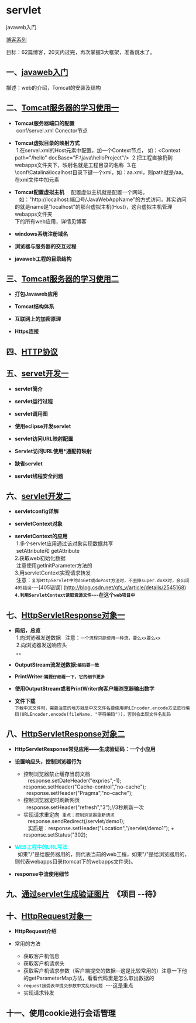 # servlet
javaweb入门

[博客系列](http://www.cnblogs.com/xdp-gacl/tag/JavaWeb%E5%AD%A6%E4%B9%A0%E6%80%BB%E7%BB%93/)<br>


目标：62篇博客，20天内过完，再次掌握3大框架，准备跳水了。

## 一、[javaweb入门](http://www.cnblogs.com/xdp-gacl/p/3729033.html)
描述：web的介绍，Tomcat的安装及结构


## 二、[Tomcat服务器的学习使用一](http://www.cnblogs.com/xdp-gacl/p/3734395.html)
* **Tomcat服务器端口的配置**<br>
  conf/servel.xml Conector节点
  
* **Tomcat虚拟目录的映射方式**<br>
  1.在servel.xml的Host元素中配置，加一个Context节点， 如：\<Context path="/hello" docBase="F:\java\helloProject"/\>
  2.把工程直接扔到webapps文件夹下，映射名就是工程目录的名称
  3.在\conf\Catalina\localhost目录下键一个xml，如：aa.xml，则path就是/aa。在xml文件中加元素<Context docBase="F:\JavaWebDemoProject" />
* **Tomcat配置虚拟主机**
  　配置虚似主机就是配置一个网站。<br>
    如："http://localhost:端口号/JavaWebAppName"的方式访问，其实访问的就是name是"localhost"的那台虚拟主机(Host)，这台虚拟主机管理webapps文件夹<br>下的所有web应用，详情见博客
    
* **windows系统注册域名**

* **浏览器与服务器的交互过程**

* **javaweb工程的目录结构**


## 三、[Tomcat服务器的学习使用二 ](http://www.cnblogs.com/xdp-gacl/p/3744053.html)

* **打包Javaweb应用**
  
* **Tomcat结构体系**

* **互联网上的加密原理**

* **Https连接**

## 四、[HTTP协议](http://www.cnblogs.com/xdp-gacl/p/3751277.html)

## 五、[servet开发一](http://www.cnblogs.com/xdp-gacl/p/3760336.html)

* **servlet简介**

* **servlet运行过程**

* **servlet调用图**

* **使用eclipse开发servlet**

* **servlet访问URL映射配置**

* **Servlet访问URL使用*通配符映射**

* **缺省servlet** 

* **servlet线程安全问题**

## 六、[servlet开发二](http://www.cnblogs.com/xdp-gacl/p/3763559.html)

* **servletconfig详解**

* **servletContext对象**

* **servletContext的应用**<br>
  1.多个servlet应用通过该对象实现数据共享<br>
  setAttribute和 getAttribute<br>
  2.获取web初始化数据<br>
  注意使用getInitParameter方法的<br>
  3.用servletContext实现请求转发<br>
  注意：`复写HttpServlet中的doGet或doPost方法时，不去掉super.doXX时，会出现405错误`---[405错误]   (http://blog.csdn.net/qfs_v/article/details/2545168)<br>
  **`4.利用ServletContext读取资源文件`---在这个`web项目中`**
  
  
## 七、[HttpServletResponse对象一](http://www.cnblogs.com/xdp-gacl/p/3789624.html)
* **简绍，总览**<br>
  1.向浏览器发送数据    注意：`一个流程只能使用一种流，要么xx要么xx`<br>
  2.向浏览器发送响应头<br>
  。。
* **OutputStream流发送数据:`编码要一致`**

* **PrintWriter:`需要仔细看一下，它的细节更多`**

* **使用OutputStream或者PrintWriter向客户端浏览器输出数字**

* **文件下载**<br>
  `下载中文文件时，需要注意的地方就是中文文件名要使用URLEncoder.encode方法进行编码(URLEncoder.encode(fileName, "字符编码"))，否则会出现文件名乱码`
  
## 八、[HttpServletResponse对象二](http://www.cnblogs.com/xdp-gacl/p/3791993.html)

* **HttpServletResponse常见应用——生成验证码：一个小应用**

* **设置响应头，控制浏览器行为**<br>
  * 控制浏览器禁止缓存当前文档<br>
    response.setDateHeader("expries",-1);<br>
    response.setHeader("Cache-control","no-cache");<br>
    response.setHeader("Pragma","no-cache");<br>
  * 控制浏览器定时刷新网页<br>
    response.setHeader("refresh","3");//3秒刷新一次<br>
  * 实现请求重定向  `重点：控制浏览器重新请求`<br>
    response.sendRedirect(/servlet/demo1);<br>
    实质是：response.setHeader("Location","/servlet/demo1"); +  response.setStatus("302);
    
* **<font color=#00ffff>WEB工程中的URL写法</font>**<br>
   如果"/"是给服务器用的，则代表当前的web工程，如果"/"是给浏览器用的，则代表webapps目录(tomcat下的webapps文件夹)。
   
* **response中流使用细节**

## 九、[通过servlet生成验证图片](http://www.cnblogs.com/xdp-gacl/p/3798190.html)  《项目 --待》

## 十、[HttpRequest对象一](http://www.cnblogs.com/xdp-gacl/p/3798347.html)

* **HttpRequest介绍**

* 常用的方法
  * 获取客户机信息
  * 获取客户机请求头
  * 获取客户机请求参数（客户端提交的数据--这是比较常用的）注意一下他的getParameterMap方法，看看代码里是怎么取出数据的
  * `request接受表单提交参数中文乱码问题`  ---这是重点
  * 实现请求转发

## 十一、使用cookie进行会话管理

